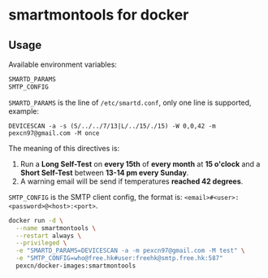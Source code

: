 # smartmontools for docker

## Usage

Available environment variables:
```bash
SMARTD_PARAMS
SMTP_CONFIG
```

`SMARTD_PARAMS` is the line of `/etc/smartd.conf`, only one line is supported, example:
```
DEVICESCAN -a -s (S/../../7/13|L/../15/./15) -W 0,0,42 -m pexcn97@gmail.com -M once
```
The meaning of this directives is:
1. Run a **Long Self-Test** on **every 15th** of **every month** at **15 o'clock** and a **Short Self-Test** between **13-14 pm every Sunday**.
2. A warning email will be send if temperatures **reached 42 degrees**.

`SMTP_CONFIG` is the SMTP client config, the format is: `<email>#<user>:<password>@<host>:<port>`.

```bash
docker run -d \
  --name smartmontools \
  --restart always \
  --privileged \
  -e "SMARTD_PARAMS=DEVICESCAN -a -m pexcn97@gmail.com -M test" \
  -e "SMTP_CONFIG=who@free.hk#user:freehk@smtp.free.hk:587"
  pexcn/docker-images:smartmontools
```
